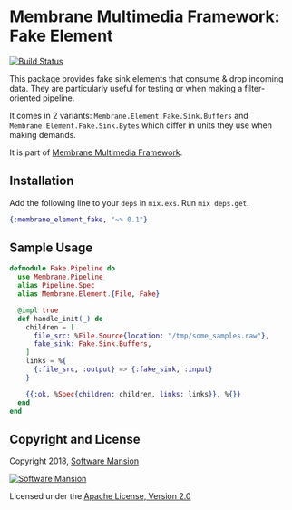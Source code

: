 # Membrane Multimedia Framework: Fake Element

[![Build Status](https://travis-ci.com/membraneframework/membrane-element-fake.svg?branch=master)](https://travis-ci.com/membraneframework/membrane-element-fake)

This package provides fake sink elements that consume & drop incoming data.
They are particularly useful for testing or when making a filter-oriented pipeline.

It comes in 2 variants: `Membrane.Element.Fake.Sink.Buffers` and
`Membrane.Element.Fake.Sink.Bytes` which differ in units they use when making demands.

It is part of [Membrane Multimedia Framework](https://membraneframework.org).

## Installation

Add the following line to your `deps` in `mix.exs`.  Run `mix deps.get`.

```elixir
{:membrane_element_fake, "~> 0.1"}
```

## Sample Usage

```elixir
defmodule Fake.Pipeline do
  use Membrane.Pipeline
  alias Pipeline.Spec
  alias Membrane.Element.{File, Fake}

  @impl true
  def handle_init(_) do
    children = [
      file_src: %File.Source{location: "/tmp/some_samples.raw"},
      fake_sink: Fake.Sink.Buffers,
    ]
    links = %{
      {:file_src, :output} => {:fake_sink, :input}
    }

    {{:ok, %Spec{children: children, links: links}}, %{}}
  end
end
```

## Copyright and License

Copyright 2018, [Software Mansion](https://swmansion.com/?utm_source=git&utm_medium=readme&utm_campaign=membrane)

[![Software Mansion](https://membraneframework.github.io/static/logo/swm_logo_readme.png)](https://swmansion.com/?utm_source=git&utm_medium=readme&utm_campaign=membrane)

Licensed under the [Apache License, Version 2.0](LICENSE)

